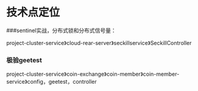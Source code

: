 # 技术点定位
###sentinel实战，分布式锁和分布式信号量：

project-cluster-service》cloud-rear-server》seckillservice》SeckillController


### 极验geetest
project-cluster-service》coin-exchange》coin-member》coin-member-service》config，geetest，controller
